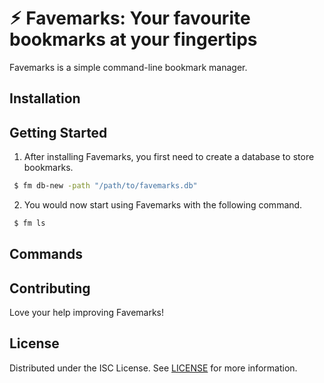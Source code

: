 # ⚡︎ Favemarks: Your favourite bookmarks at your fingertips
Favemarks is a simple command-line bookmark manager.
## Installation
## Getting Started
1. After installing Favemarks, you first need to create a database to store bookmarks.
```bash
 $ fm db-new -path "/path/to/favemarks.db"
 ```
2. You would now start using Favemarks with the following command.
```bash
 $ fm ls
``` 
## Commands 

## Contributing
Love your help improving Favemarks!

## License
Distributed under the ISC License. See [LICENSE](LICENSE) for more information.
